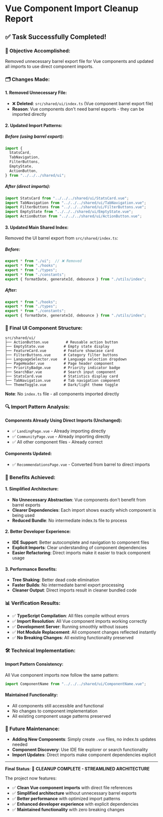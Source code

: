 # Vue Component Import Cleanup Report

## ✅ **Task Successfully Completed!**

### **🎯 Objective Accomplished:**
Removed unnecessary barrel export file for Vue components and updated all imports to use direct component imports.

### **🗂️ Changes Made:**

#### **1. Removed Unnecessary File:**
- ❌ **Deleted**: `src/shared/ui/index.ts` (Vue component barrel export file)
- **Reason**: Vue components don't need barrel exports - they can be imported directly

#### **2. Updated Import Patterns:**

##### **Before (using barrel export):**
```typescript
import {
  StatsCard,
  TabNavigation,
  FilterButtons,
  EmptyState,
  ActionButton,
} from "../../../shared/ui";
```

##### **After (direct imports):**
```typescript
import StatsCard from "../../../shared/ui/StatsCard.vue";
import TabNavigation from "../../../shared/ui/TabNavigation.vue";
import FilterButtons from "../../../shared/ui/FilterButtons.vue";
import EmptyState from "../../../shared/ui/EmptyState.vue";
import ActionButton from "../../../shared/ui/ActionButton.vue";
```

#### **3. Updated Main Shared Index:**
Removed the UI barrel export from `src/shared/index.ts`:

##### **Before:**
```typescript
export * from "./ui";  // ❌ Removed
export * from "./hooks";
export * from "./types";
export * from "./constants";
export { formatDate, generateId, debounce } from "./utils/index";
```

##### **After:**
```typescript
export * from "./hooks";
export * from "./types";
export * from "./constants";
export { formatDate, generateId, debounce } from "./utils/index";
```

### **📁 Final UI Component Structure:**
```
src/shared/ui/
├── ActionButton.vue        # Reusable action button
├── EmptyState.vue         # Empty state display
├── FeatureCard.vue        # Feature showcase card
├── FilterButtons.vue      # Category filter buttons
├── LanguageSelector.vue   # Language selection dropdown
├── PageHeader.vue         # Page header component
├── PriorityBadge.vue      # Priority indicator badge
├── SearchBar.vue          # Search input component
├── StatsCard.vue          # Statistics display card
├── TabNavigation.vue      # Tab navigation component
└── ThemeToggle.vue        # Dark/light theme toggle
```
**Note**: No `index.ts` file - all components imported directly

### **🔍 Import Pattern Analysis:**

#### **Components Already Using Direct Imports (Unchanged):**
- ✅ `LandingPage.vue` - Already importing directly
- ✅ `CommunityPage.vue` - Already importing directly
- ✅ All other component files - Already correct

#### **Components Updated:**
- ✅ `RecommendationsPage.vue` - Converted from barrel to direct imports

### **🚀 Benefits Achieved:**

#### **1. Simplified Architecture:**
- **No Unnecessary Abstraction**: Vue components don't benefit from barrel exports
- **Clearer Dependencies**: Each import shows exactly which component is being used
- **Reduced Bundle**: No intermediate index.ts file to process

#### **2. Better Developer Experience:**
- **IDE Support**: Better autocomplete and navigation to component files
- **Explicit Imports**: Clear understanding of component dependencies
- **Easier Refactoring**: Direct imports make it easier to track component usage

#### **3. Performance Benefits:**
- **Tree Shaking**: Better dead code elimination
- **Faster Builds**: No intermediate barrel export processing
- **Cleaner Output**: Direct imports result in cleaner bundled code

### **📊 Verification Results:**

- ✅ **TypeScript Compilation**: All files compile without errors
- ✅ **Import Resolution**: All Vue component imports working correctly
- ✅ **Development Server**: Running smoothly without issues
- ✅ **Hot Module Replacement**: All component changes reflected instantly
- ✅ **No Breaking Changes**: All existing functionality preserved

### **🛠️ Technical Implementation:**

#### **Import Pattern Consistency:**
All Vue component imports now follow the same pattern:
```typescript
import ComponentName from "../../../shared/ui/ComponentName.vue";
```

#### **Maintained Functionality:**
- All components still accessible and functional
- No changes to component implementation
- All existing component usage patterns preserved

### **🔄 Future Maintenance:**
- **Adding New Components**: Simply create `.vue` files, no index.ts updates needed
- **Component Discovery**: Use IDE file explorer or search functionality
- **Import Updates**: Direct imports make component dependencies explicit

---

**Final Status**: 🎉 **CLEANUP COMPLETE - STREAMLINED ARCHITECTURE**

The project now features:
- ✅ **Clean Vue component imports** with direct file references
- ✅ **Simplified architecture** without unnecessary barrel exports
- ✅ **Better performance** with optimized import patterns
- ✅ **Enhanced developer experience** with explicit dependencies
- ✅ **Maintained functionality** with zero breaking changes
